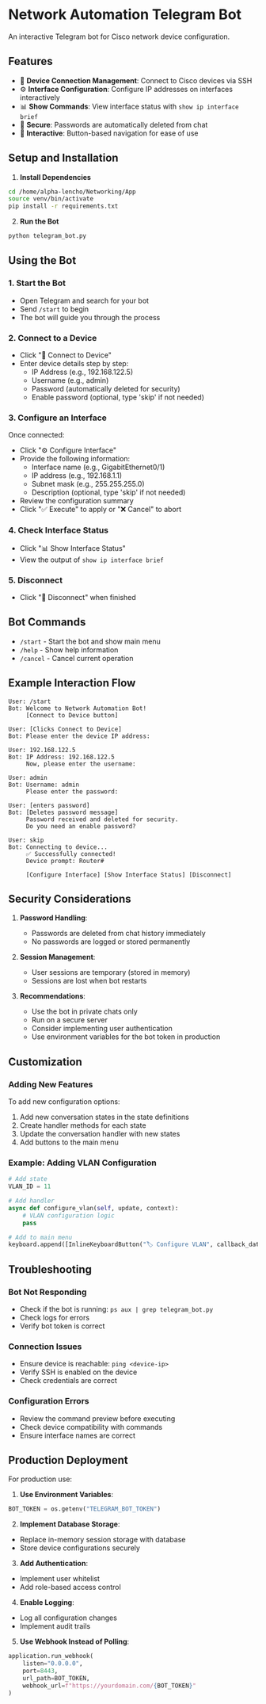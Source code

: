 # Network Automation Telegram Bot

An interactive Telegram bot for Cisco network device configuration.

## Features

- 🔌 **Device Connection Management**: Connect to Cisco devices via SSH
- ⚙️ **Interface Configuration**: Configure IP addresses on interfaces interactively
- 📊 **Show Commands**: View interface status with `show ip interface brief`
- 🔐 **Secure**: Passwords are automatically deleted from chat
- 💬 **Interactive**: Button-based navigation for ease of use

## Setup and Installation

1. **Install Dependencies**
```bash
cd /home/alpha-lencho/Networking/App
source venv/bin/activate
pip install -r requirements.txt
```

2. **Run the Bot**
```bash
python telegram_bot.py
```

## Using the Bot

### 1. Start the Bot
- Open Telegram and search for your bot
- Send `/start` to begin
- The bot will guide you through the process

### 2. Connect to a Device
- Click "🔌 Connect to Device"
- Enter device details step by step:
  - IP Address (e.g., 192.168.122.5)
  - Username (e.g., admin)
  - Password (automatically deleted for security)
  - Enable password (optional, type 'skip' if not needed)

### 3. Configure an Interface
Once connected:
- Click "⚙️ Configure Interface"
- Provide the following information:
  - Interface name (e.g., GigabitEthernet0/1)
  - IP address (e.g., 192.168.1.1)
  - Subnet mask (e.g., 255.255.255.0)
  - Description (optional, type 'skip' if not needed)
- Review the configuration summary
- Click "✅ Execute" to apply or "❌ Cancel" to abort

### 4. Check Interface Status
- Click "📊 Show Interface Status"
- View the output of `show ip interface brief`

### 5. Disconnect
- Click "🔌 Disconnect" when finished

## Bot Commands

- `/start` - Start the bot and show main menu
- `/help` - Show help information
- `/cancel` - Cancel current operation

## Example Interaction Flow

```
User: /start
Bot: Welcome to Network Automation Bot!
     [Connect to Device button]

User: [Clicks Connect to Device]
Bot: Please enter the device IP address:

User: 192.168.122.5
Bot: IP Address: 192.168.122.5
     Now, please enter the username:

User: admin
Bot: Username: admin
     Please enter the password:

User: [enters password]
Bot: [Deletes password message]
     Password received and deleted for security.
     Do you need an enable password?

User: skip
Bot: Connecting to device...
     ✅ Successfully connected!
     Device prompt: Router#
     
     [Configure Interface] [Show Interface Status] [Disconnect]
```

## Security Considerations

1. **Password Handling**: 
   - Passwords are deleted from chat history immediately
   - No passwords are logged or stored permanently
   
2. **Session Management**:
   - User sessions are temporary (stored in memory)
   - Sessions are lost when bot restarts
   
3. **Recommendations**:
   - Use the bot in private chats only
   - Run on a secure server
   - Consider implementing user authentication
   - Use environment variables for the bot token in production

## Customization

### Adding New Features

To add new configuration options:

1. Add new conversation states in the state definitions
2. Create handler methods for each state
3. Update the conversation handler with new states
4. Add buttons to the main menu

### Example: Adding VLAN Configuration

```python
# Add state
VLAN_ID = 11

# Add handler
async def configure_vlan(self, update, context):
    # VLAN configuration logic
    pass

# Add to main menu
keyboard.append([InlineKeyboardButton("🏷️ Configure VLAN", callback_data='configure_vlan')])
```

## Troubleshooting

### Bot Not Responding
- Check if the bot is running: `ps aux | grep telegram_bot.py`
- Check logs for errors
- Verify bot token is correct

### Connection Issues
- Ensure device is reachable: `ping <device-ip>`
- Verify SSH is enabled on the device
- Check credentials are correct

### Configuration Errors
- Review the command preview before executing
- Check device compatibility with commands
- Ensure interface names are correct

## Production Deployment

For production use:

1. **Use Environment Variables**:
```python
BOT_TOKEN = os.getenv("TELEGRAM_BOT_TOKEN")
```

2. **Implement Database Storage**:
- Replace in-memory session storage with database
- Store device configurations securely

3. **Add Authentication**:
- Implement user whitelist
- Add role-based access control

4. **Enable Logging**:
- Log all configuration changes
- Implement audit trails

5. **Use Webhook Instead of Polling**:
```python
application.run_webhook(
    listen="0.0.0.0",
    port=8443,
    url_path=BOT_TOKEN,
    webhook_url=f"https://yourdomain.com/{BOT_TOKEN}"
)
```


